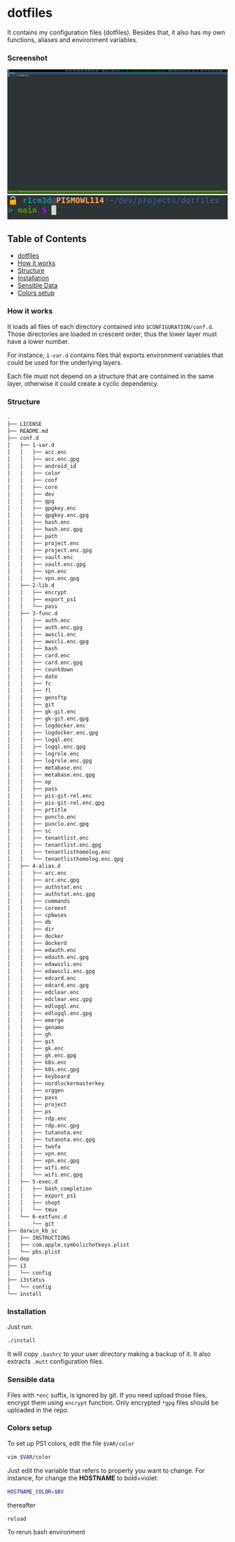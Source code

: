 # dotfiles
It contains my configuration files (dotfiles). Besides that, it also has my own
functions, aliases and environment variables.

### Screenshot
![sc.png](sc.png)
![sc_zoom.png](sc_zoom.png)

## Table of Contents
* [dotfiles](#dotfiles)
* [How it works](#how-it-works)
* [Structure](#structure)
* [Installation](#installation)
* [Sensible Data](#sensible-data)
* [Colors setup](#colors-setup)


### How it works
It loads all files of each directory contained into `$CONFIGURATION/conf.d`. Those
directories are loaded in crescent order, thus the lower layer must have a lower
number.

For instance, `1-var.d` contains files that exports environment variables that
could be used for the underlying layers.

Each file must not depend on a structure that are contained in the same layer,
otherwise it could create a cyclic dependency.

### Structure
``` shell
.
├── LICENSE
├── README.md
├── conf.d
│   ├── 1-var.d
│   │   ├── acc.enc
│   │   ├── acc.enc.gpg
│   │   ├── android_id
│   │   ├── color
│   │   ├── conf
│   │   ├── core
│   │   ├── dev
│   │   ├── gpg
│   │   ├── gpgkey.enc
│   │   ├── gpgkey.enc.gpg
│   │   ├── hash.enc
│   │   ├── hash.enc.gpg
│   │   ├── path
│   │   ├── project.enc
│   │   ├── project.enc.gpg
│   │   ├── vault.enc
│   │   ├── vault.enc.gpg
│   │   ├── vpn.enc
│   │   ├── vpn.enc.gpg
│   ├── 2-lib.d
│   │   ├── encrypt
│   │   ├── export_ps1
│   │   └── pass
│   ├── 3-func.d
│   │   ├── auth.enc
│   │   ├── auth.enc.gpg
│   │   ├── awscli.enc
│   │   ├── awscli.enc.gpg
│   │   ├── bash
│   │   ├── card.enc
│   │   ├── card.enc.gpg
│   │   ├── countdown
│   │   ├── date
│   │   ├── fc
│   │   ├── fl
│   │   ├── gensftp
│   │   ├── git
│   │   ├── gk-git.enc
│   │   ├── gk-git.enc.gpg
│   │   ├── logdocker.enc
│   │   ├── logdocker.enc.gpg
│   │   ├── logql.enc
│   │   ├── logql.enc.gpg
│   │   ├── logrole.enc
│   │   ├── logrole.enc.gpg
│   │   ├── metabase.enc
│   │   ├── metabase.enc.gpg
│   │   ├── op
│   │   ├── pass
│   │   ├── pis-git-rel.enc
│   │   ├── pis-git-rel.enc.gpg
│   │   ├── prtitle
│   │   ├── punclo.enc
│   │   ├── punclo.enc.gpg
│   │   ├── sc
│   │   ├── tenantlist.enc
│   │   ├── tenantlist.enc.gpg
│   │   ├── tenantlisthomolog.enc
│   │   └── tenantlisthomolog.enc.gpg
│   ├── 4-alias.d
│   │   ├── arc.enc
│   │   ├── arc.enc.gpg
│   │   ├── authstat.enc
│   │   ├── authstat.enc.gpg
│   │   ├── commands
│   │   ├── coreext
│   │   ├── cpbwses
│   │   ├── db
│   │   ├── dir
│   │   ├── docker
│   │   ├── dockerd
│   │   ├── edauth.enc
│   │   ├── edauth.enc.gpg
│   │   ├── edawscli.enc
│   │   ├── edawscli.enc.gpg
│   │   ├── edcard.enc
│   │   ├── edcard.enc.gpg
│   │   ├── edclear.enc
│   │   ├── edclear.enc.gpg
│   │   ├── edlogql.enc
│   │   ├── edlogql.enc.gpg
│   │   ├── emerge
│   │   ├── genamo
│   │   ├── gh
│   │   ├── git
│   │   ├── gk.enc
│   │   ├── gk.enc.gpg
│   │   ├── k8s.enc
│   │   ├── k8s.enc.gpg
│   │   ├── keyboard
│   │   ├── nordlockermasterkey
│   │   ├── orggen
│   │   ├── pass
│   │   ├── project
│   │   ├── ps
│   │   ├── rdp.enc
│   │   ├── rdp.enc.gpg
│   │   ├── tutanota.enc
│   │   ├── tutanota.enc.gpg
│   │   ├── twofa
│   │   ├── vpn.enc
│   │   ├── vpn.enc.gpg
│   │   ├── wifi.enc
│   │   └── wifi.enc.gpg
│   ├── 5-exec.d
│   │   ├── bash_completion
│   │   ├── export_ps1
│   │   ├── shopt
│   │   └── tmux
│   └── 6-extfunc.d
│       └── git
├── darwin_kb_sc
│   ├── INSTRUCTIONS
│   ├── com.apple.symbolichotkeys.plist
│   └── pbs.plist
├── dep
├── i3
│   └── config
├── i3status
│   └── config
└── install
```

### Installation
Just run:
``` sh
./install
```

It will copy `.bashrc` to your user directory making a backup of it. It also
extracts `.mutt` configuration files.

### Sensible data
Files with `*enc` suffix, is ignored by git. If you need upload those files,
encrypt them using `encrypt` function. Only encrypted `*gpg` files should be
uploaded in the repo.

### Colors setup
To set up PS1 colors, edit the file `$VAR/color`

``` bash
vim $VAR/color
```

Just edit the variable that refers to property you want to change.
For instance, for change the **HOSTNAME** to bold+violet:

```  bash
HOSTNAME_COLOR=$BV
```

thereafter

``` bash
reload
```

To rerun bash environment
